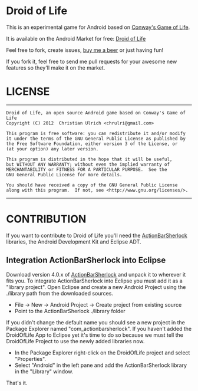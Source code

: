 Droid of Life
=============

This is an experimental game for Android based on [Conway's Game of Life][1].

It is available on the Android Market for free: [Droid of Life][2]


Feel free to fork, create issues, [buy me a beer][3] or just having fun!

If you fork it, feel free to send me pull requests for your awesome new features so they'll make it on the market.

LICENSE
=======
 ******************************************************************************
	Droid of Life, an open source Android game based on Conway's Game of Life
	Copyright (C) 2012  Christian Ulrich <chrulri@gmail.com>

	This program is free software: you can redistribute it and/or modify
	it under the terms of the GNU General Public License as published by
	the Free Software Foundation, either version 3 of the License, or
	(at your option) any later version.

	This program is distributed in the hope that it will be useful,
	but WITHOUT ANY WARRANTY; without even the implied warranty of
	MERCHANTABILITY or FITNESS FOR A PARTICULAR PURPOSE.  See the
	GNU General Public License for more details.

	You should have received a copy of the GNU General Public License
	along with this program.  If not, see <http://www.gnu.org/licenses/>.
 ******************************************************************************

CONTRIBUTION
============
If you want to contribute to Droid of Life you'll need the [ActionBarSherlock][4]
libraries, the Android Development Kit and Eclipse ADT.

Integration ActionBarSherlock into Eclipse
------------------------------------------
Download version 4.0.x of [ActionBarSherlock][5] and unpack it to wherever it fits you. To integrate ActionBarSherlock into Eclipse you must add it as a "library project". Open Eclipse and create a new Android Project using the ./library path from the downloaded sources.

* File -> New -> Android Project -> Create project from existing source
* Point to the ActionBarSherlock ./library folder

If you didn't change the default name you should see a new project in the Package Explorer named "com_actionbarsherlock". If you haven't added the DroidOfLife App to Eclipse yet it's time to do so because we must tell the DroidOfLife Project to use the newly added libraries now.

* In the Package Explorer right-click on the DroidOfLife project and select "Properties".
* Select "Android" in the left pane and add the ActionBarSherlock library in the "Library" window.

That's it.

[1]: http://en.wikipedia.org/wiki/Conway%27s_Game_of_Life
[2]: https://market.android.com/details?id=com.chrulri.droidoflife
[3]: https://www.paypal.com/cgi-bin/webscr?cmd=_donations&business=chrulri@gmail.com&item_name=droid-of-life
[4]: http://actionbarsherlock.com/
[5]: http://actionbarsherlock.com/download.html
